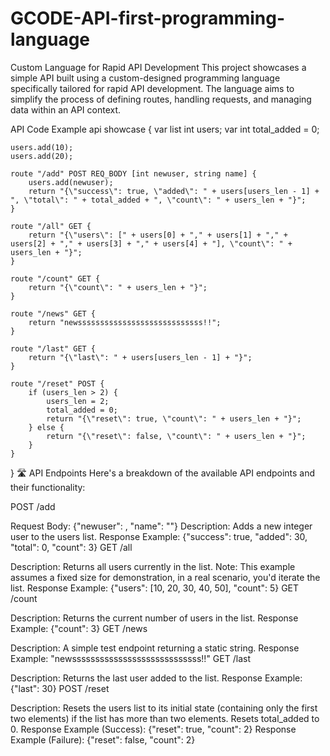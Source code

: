 # GCODE-API-first-programming-language

Custom Language for Rapid API Development
This project showcases a simple API built using a custom-designed programming language specifically tailored for rapid API development. The language aims to simplify the process of defining routes, handling requests, and managing data within an API context.

API Code Example
api showcase {
    var list int users;
    var int total_added = 0;

    users.add(10);
    users.add(20);

    route "/add" POST REQ_BODY [int newuser, string name] {
        users.add(newuser);
        return "{\"success\": true, \"added\": " + users[users_len - 1] + ", \"total\": " + total_added + ", \"count\": " + users_len + "}";
    }

    route "/all" GET {
        return "{\"users\": [" + users[0] + "," + users[1] + "," + users[2] + "," + users[3] + "," + users[4] + "], \"count\": " + users_len + "}";
    }

    route "/count" GET {
        return "{\"count\": " + users_len + "}";
    }

    route "/news" GET {
        return "newssssssssssssssssssssssssssss!!";
    }

    route "/last" GET {
        return "{\"last\": " + users[users_len - 1] + "}";
    }

    route "/reset" POST {
        if (users_len > 2) {
            users_len = 2;
            total_added = 0;
            return "{\"reset\": true, \"count\": " + users_len + "}";
        } else {
            return "{\"reset\": false, \"count\": " + users_len + "}";
        }
    }
}
🛣️ API Endpoints
Here's a breakdown of the available API endpoints and their functionality:

POST /add

Request Body: {"newuser": <int>, "name": "<string>"}
Description: Adds a new integer user to the users list.
Response Example: {"success": true, "added": 30, "total": 0, "count": 3}
GET /all

Description: Returns all users currently in the list. Note: This example assumes a fixed size for demonstration, in a real scenario, you'd iterate the list.
Response Example: {"users": [10, 20, 30, 40, 50], "count": 5}
GET /count

Description: Returns the current number of users in the list.
Response Example: {"count": 3}
GET /news

Description: A simple test endpoint returning a static string.
Response Example: "newssssssssssssssssssssssssssss!!"
GET /last

Description: Returns the last user added to the list.
Response Example: {"last": 30}
POST /reset

Description: Resets the users list to its initial state (containing only the first two elements) if the list has more than two elements. Resets total_added to 0.
Response Example (Success): {"reset": true, "count": 2}
Response Example (Failure): {"reset": false, "count": 2}
